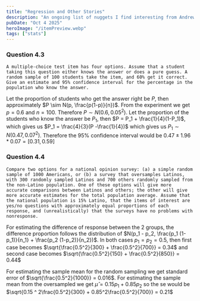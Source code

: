 ```yaml
---
title: "Regression and Other Stories"
description: "An ongoing list of nuggets I find interesting from Andrew Gelman's magnum opus"
pubDate: "Oct 4 2025"
heroImage: "/itemPreview.webp"
tags: ["stats"]
---
```


### Question 4.3
```A multiple-choice test item has four options. Assume that a student taking this question either knows the answer or does a pure guess. A random sample of 100 students take the item, and 60% get it correct. Give an estimate and 95% confidence interval for the percentage in the population who know the answer.```

Let the proportion of students who get the answer right be $P$, then approximately $P \sim N(p, \frac{p(1-p)}{n})$. From the experiment we get $p = 0.6$ and $n=100$. Therefore $P \sim N(0.6, 0.05^2)$. Let the proportion of the students who know the answer be $P_1$, then $P = P_1 + \frac{1}{4}(1-P_1)$, which gives us $P_1 = \frac{4}{3}(P -\frac{1}{4})$ which gives us $P_1 \sim N(0.47, 0.07^2)$. Therefore the 95% confidence interval would be $0.47 \pm 1.96 * 0.07 = [0.31, 0.59]$

### Question 4.4
```Compare two options for a national opinion survey: (a) a simple random sample of 1000 Americans, or (b) a survey that oversamples Latinos, with 300 randomly sampled Latinos and 700 others randomly sampled from the non-Latino population. One of these options will give more accurate comparisons between Latinos and others; the other will give more accurate estimates for the total population average. Assume that the national population is 15% Latino, that the items of interest are yes/no questions with approximately equal proportions of each response, and (unrealistically) that the surveys have no problems with nonresponse.```

For estimating the difference of response between the 2 groups, the difference proportion follows the distribution of $N(p_1 - p_2, \frac{p_1 (1-p_1)}{n_1} + \frac{p_2 (1-p_2)}{n_2})$. In both cases $p_1=p_2 = 0.5$, then first case becomes $\sqrt{\frac{0.5^2}{300} + \frac{0.5^2}{700}} = 0.34$ and second case becomes $\sqrt{\frac{0.5^2}{150} + \frac{0.5^2}{850}} = 0.44$

For estimating the sample mean for the random sampling we get standard error of $\sqrt{\frac{0.5^2}{1000}} = 0.016$. For estimating the sample mean from the oversampled we get $\hat{\mu} = 0.15p_1 + 0.85p_2$ so the se would be $\sqrt{0.15 ^ 2\frac{0.5^2}{300} + 0.85^2\frac{0.5^2}{700}} = 0.21$
